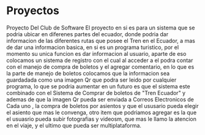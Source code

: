 # Proyectos
Proyecto Del Club de  Software
El proyecto en si es para un sistema que se podria ubicar en diferenes partes del ecuador, donde podria dar informacion de las diferentes rutas que posee el Tren en el Ecuador, a mas de dar una informacion basica, en si es un programa turistico, por el momento su unica funcion es dar informacion al usuario, aparte de eso colocamos un sistema de registro con el cual al acceder a el podra contar con el manejo de compra de boletos y el agregar comentario, en lo que es la parte de manejo de boletos colocamos que la informacion sea guardadada como una imagen Qr que podra ser leido por cualquier programa, lo que se podria aumentar en un futuro es que el sistema este combinado con el Sistema de Comprar de boletos de "Tren Ecuador" y ademas de que la imagen Qr pueda ser enviada a Correos Electronicos de Cada uno , la compra de boletos por asientos y que el ususario pueda elegir el asiento que mas le convenga, otro item que podriamos agregar es la que el usuasrio pueda subir fotografias y videosm, que mas le llamo la atencion en el viaje, y el ultimo que pueda ser multiplataforma.
